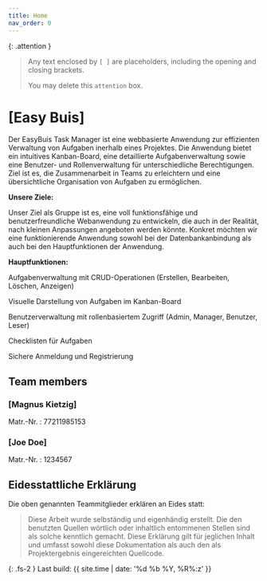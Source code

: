 ```yaml
---
title: Home
nav_order: 0
---
```


{: .attention }
> Any text enclosed by `[ ]` are placeholders, including the opening and closing brackets.
>
> You may delete this `attention` box.

# [Easy Buis]

Der EasyBuis Task Manager ist eine webbasierte Anwendung zur effizienten Verwaltung von Aufgaben inerhalb eines Projektes. Die Anwendung bietet ein intuitives Kanban-Board, eine detaillierte Aufgabenverwaltung sowie eine Benutzer- und Rollenverwaltung für unterschiedliche Berechtigungen. Ziel ist es, die Zusammenarbeit in Teams zu erleichtern und eine übersichtliche Organisation von Aufgaben zu ermöglichen.

**Unsere Ziele:**

Unser Ziel als Gruppe ist es, eine voll funktionsfähige und benutzerfreundliche Webanwendung zu entwickeln, die auch in der Realität, nach kleinen Anpassungen angeboten werden könnte. Konkret möchten wir eine funktionierende Anwendung sowohl bei der Datenbankanbindung als auch bei den Hauptfunktionen der Anwendung.

**Hauptfunktionen:**

Aufgabenverwaltung mit CRUD-Operationen (Erstellen, Bearbeiten, Löschen, Anzeigen)

Visuelle Darstellung von Aufgaben im Kanban-Board

Benutzerverwaltung mit rollenbasiertem Zugriff (Admin, Manager, Benutzer, Leser)

Checklisten für Aufgaben

Sichere Anmeldung und Registrierung

## Team members

### [Magnus Kietzig]

Matr.-Nr.
: 77211985153

### [Joe Doe]

Matr.-Nr.
: 1234567

## Eidesstattliche Erklärung

Die oben genannten Teammitglieder erklären an Eides statt:

> Diese Arbeit wurde selbständig und eigenhändig erstellt. Die den benutzten Quellen wörtlich oder inhaltlich entommenen Stellen sind als solche kenntlich gemacht. Diese Erklärung gilt für jeglichen Inhalt und umfasst sowohl diese Dokumentation als auch den als Projektergebnis eingereichten Quellcode.

{: .fs-2 }
Last build: {{ site.time | date: '%d %b %Y, %R%:z' }}